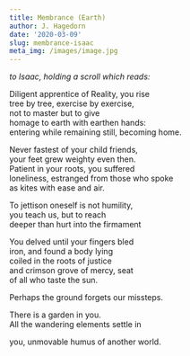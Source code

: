```yaml
---
title: Membrance (Earth)
author: J. Hagedorn
date: '2020-03-09'
slug: membrance-isaac
meta_img: /images/image.jpg
---
```


*to Isaac, holding a scroll which reads:*  

Diligent apprentice of Reality, you rise  
tree by tree, exercise by exercise,  
not to master but to give  
homage to earth with earthen hands:  
entering while remaining still, becoming home.  

Never fastest of your child friends,  
your feet grew weighty even then.  
Patient in your roots, you suffered  
loneliness, estranged from those who spoke  
as kites with ease and air.  

To jettison oneself is not humility,  
you teach us, but to reach  
deeper than hurt into the firmament  

You delved until your fingers bled  
iron, and found a body lying  
coiled in the roots of justice  
and crimson grove of mercy, seat  
of all who taste the sun.  

Perhaps the ground forgets our missteps.  

There is a garden in you.  
All the wandering elements settle in  

you, unmovable humus of another world.  
